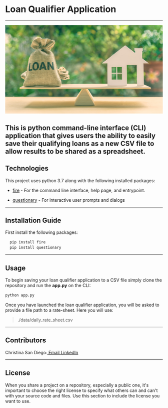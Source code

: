 # Loan Qualifier Application
---
![Weighting home loan options.](images/home_loan.jpg)

This is python command-line interface (CLI) application that gives users the ability to easily save their qualifying loans as a new CSV file to allow results to be shared as a spreadsheet.
---

## Technologies

This project uses python 3.7 along with the following installed packages:

* [fire](https://github.com/google/python-fire) - For the command line interface, help page, and entrypoint.

* [questionary](https://github.com/tmbo/questionary) - For interactive user prompts and dialogs

---

## Installation Guide

First install the following packages:

```python
  pip install fire
  pip install questionary
```

---

## Usage

To begin saving your loan qualifier application to a CSV file simply clone the repository and run the **app.py** on the CLI:

```python
python app.py
```

Once you have launched the loan qualifier application, you will be asked to provide a file path to a rate-sheet.  Here you will use:
> ./data/daily_rate_sheet.csv

---

## Contributors

Christina San Diego:[  Email  ](mailto:christina.b.sandiego@gmail.com)[LinkedIn](https://www.linkedin.com/in/christinabuted)

---

## License

When you share a project on a repository, especially a public one, it's important to choose the right license to specify what others can and can't with your source code and files. Use this section to include the license you want to use.
